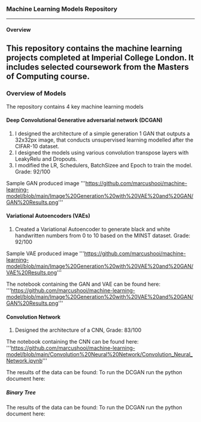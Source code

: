 ### Machine Learning Models Repository
------------
#### Overview 
This repository contains the machine learning projects completed at Imperial College London. It includes selected coursework from the Masters of Computing course.
------------
### Overview of Models
The repository contains 4 key machine learning models

#### Deep Convolutional Generative adversarial network (DCGAN)
1. I designed the architecture of a simple generation 1 GAN that outputs a 32x32px image, that conducts unsupervised learning modelled after the CIFAR-10 dataset.
2. I designed the models using various convolution transpose layers with LeakyRelu and Dropouts.
3. I modified the LR, Schedulers, BatchSizee and Epoch to train the model.
Grade: 92/100

Sample GAN produced image
'''https://github.com/marcushooi/machine-learning-model/blob/main/Image%20Generation%20with%20VAE%20and%20GAN/GAN%20Results.png'''


#### Variational Autoencoders (VAEs)
1. Created a Variational Autoencoder to generate black and white handwritten numbers from 0 to 10 based on the MINST dataset.
Grade: 92/100

Sample VAE produced image
'''https://github.com/marcushooi/machine-learning-model/blob/main/Image%20Generation%20with%20VAE%20and%20GAN/VAE%20Results.png'''

The notebook containing the GAN and VAE can be found here:
'''https://github.com/marcushooi/machine-learning-model/blob/main/Image%20Generation%20with%20VAE%20and%20GAN/GAN%20Results.png'''


#### Convolution Network
1. Designed the architecture of a CNN, 
Grade: 83/100

The notebook containing the CNN can be found here:
'''https://github.com/marcushooi/machine-learning-model/blob/main/Convolution%20Neural%20Network/Convolution_Neural_Network.ipynb'''



The results of the data can be found:
To run the DCGAN run the python document here:


##### Binary Tree


The results of the data can be found:
To run the DCGAN run the python document here:

